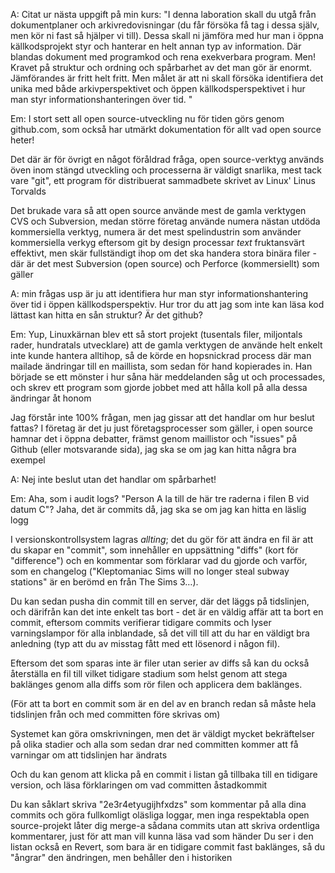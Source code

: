 A:
Citat ur nästa uppgift på min kurs: "I denna laboration skall du utgå från dokumentplaner och arkivredovisningar (du får försöka få tag i dessa själv, men kör ni fast så hjälper vi till). Dessa skall ni jämföra med hur man i öppna källkodsprojekt styr och hanterar en helt annan typ av information. Där blandas dokument med programkod och rena exekverbara program. Men! Kravet på struktur och ordning och spårbarhet av det man gör är enormt. Jämförandes är fritt helt fritt. Men målet är att ni skall försöka identifiera det unika med både arkivperspektivet och öppen källkodsperspektivet i hur man styr informationshanteringen över tid. "

Em:
I stort sett all open source-utveckling nu för tiden görs genom github.com, som också har utmärkt dokumentation för allt vad open source heter!

Det där är för övrigt en något föråldrad fråga, open source-verktyg används öven inom stängd utveckling och processerna är väldigt snarlika, mest tack vare "git", ett program för distribuerat sammadbete skrivet av Linux' Linus Torvalds

Det brukade vara så att open source använde mest de gamla verktygen CVS och Subversion, medan större företag använde numera nästan utdöda kommersiella verktyg, numera är det mest spelindustrin som använder kommersiella verkyg eftersom git by design processar *text* fruktansvärt effektivt, men skär fullständigt ihop om det ska handera stora binära filer - där är det mest Subversion (open source) och Perforce (kommersiellt) som gäller

A:
min frågas usp är ju att identifiera hur man styr informationshantering över tid i öppen källkodsperspektiv. Hur tror du att jag som inte kan läsa kod lättast kan hitta en sån struktur? Är det github?

Em:
Yup, Linuxkärnan blev ett så stort projekt (tusentals filer, miljontals rader, hundratals utvecklare) att de gamla verktygen de använde helt enkelt inte kunde hantera alltihop, så de körde en hopsnickrad process där man mailade ändringar till en maillista, som sedan för hand kopierades in. Han började se ett mönster i hur såna här meddelanden såg ut och processades, och skrev ett program som gjorde jobbet med att hålla koll på alla dessa ändringar åt honom

Jag förstår inte 100% frågan, men jag gissar att det handlar om hur beslut fattas? I företag är det ju just företagsprocesser som gäller, i open source hamnar det i öppna debatter, främst genom maillistor och "issues" på Github (eller motsvarande sida), jag ska se om jag kan hitta några bra exempel

A:
Nej inte beslut utan det handlar om spårbarhet!

Em:
Aha, som i audit logs? "Person A la till de här tre raderna i filen B vid datum C"?
Jaha, det är commits då, jag ska se om jag kan hitta en läslig logg

I versionskontrollsystem lagras *allting*; det du gör för att ändra en fil är att du skapar en "commit", som innehåller en uppsättning "diffs" (kort för "difference") och en kommentar som förklarar vad du gjorde och varför, som en changelog ("Kleptomaniac Sims will no longer steal subway stations" är en berömd en från The Sims 3…).

Du kan sedan pusha din commit till en server, där det läggs på tidslinjen, och därifrån kan det inte enkelt tas bort - det är en väldig affär att ta bort en commit, eftersom commits verifierar tidigare commits och lyser varningslampor för alla inblandade, så det vill till att du har en väldigt bra anledning (typ att du av misstag fått med ett lösenord i någon fil).Eftersom det som sparas inte är filer utan serier av diffs så kan du också återställa en fil till vilket tidigare stadium som helst genom att stega baklänges genom alla diffs som rör filen och applicera dem baklänges.

(För att ta bort en commit som är en del av en branch redan så måste hela tidslinjen från och med committen före skrivas om)

Systemet kan göra omskrivningen, men det är väldigt mycket bekräftelser på olika stadier och alla som sedan drar ned committen kommer att få varningar om att tidslinjen har ändrats

Och du kan genom att klicka på en commit i listan gå tillbaka till en tidigare version, och läsa förklaringen om vad committen åstadkommit

Du kan såklart skriva "2e3r4etyugijhfxdzs" som kommentar på alla dina commits och göra fullkomligt oläsliga loggar, men inga respektabla open source-projekt låter dig merge-a sådana commits utan att skriva ordentliga kommentarer, just för att man vill kunna läsa vad som händerDu ser i den listan också en Revert, som bara är en tidigare commit fast baklänges, så du "ångrar" den ändringen, men behåller den i historiken